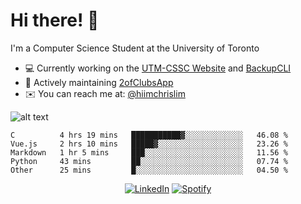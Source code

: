 # Hi there! 👋
I'm a Computer Science Student at the University of Toronto

- 💻 Currently working on the [UTM-CSSC Website](https://github.com/UTM-CSSC) and [BackupCLI](https://github.com/hiimchrislim/BackupCLI)
- 🔨 Actively maintaining [2ofClubsApp](https://github.com/2ofClubsApp)
- ✉️ You can reach me at: [@hiimchrislim](mailto:hello@hiimchrislim.co)

![alt text](https://user-images.githubusercontent.com/24628243/87171758-22f18c00-c2a1-11ea-9d8d-2777e59004b4.png "2ofClubs Logo")

<!--START_SECTION:waka-->
```text
C          4 hrs 19 mins   ███████████▓░░░░░░░░░░░░░   46.08 % 
Vue.js     2 hrs 10 mins   █████▓░░░░░░░░░░░░░░░░░░░   23.26 % 
Markdown   1 hr 5 mins     ███░░░░░░░░░░░░░░░░░░░░░░   11.56 % 
Python     43 mins         ██░░░░░░░░░░░░░░░░░░░░░░░   07.74 % 
Other      25 mins         █░░░░░░░░░░░░░░░░░░░░░░░░   04.50 % 
```
<!--END_SECTION:waka-->

<div align="center">
<a href="https://www.linkedin.com/in/hiimchrislim" target="_blank"><img src="https://img.shields.io/badge/LinkedIn-%230077B5.svg?&style=flat-square&logo=linkedin&logoColor=white" alt="LinkedIn"></a>
<a href="https://open.spotify.com/user/clim1231" target="_blank"><img src="https://img.shields.io/badge/Spotify-%231ED760.svg?&style=flat-square&logo=spotify&logoColor=white" alt="Spotify"></a>

</div>
